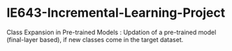 # IE643-Incremental-Learning-Project
Class Expansion in  Pre-trained Models : Updation of a pre-trained model (final-layer based),  if new classes come in the target dataset.
